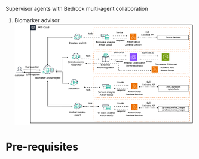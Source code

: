 Supervisor agents with Bedrock multi-agent collaboration

1. Biomarker advisor
![architecture](MultiAgentBiomarkers.png)

# Pre-requisites
